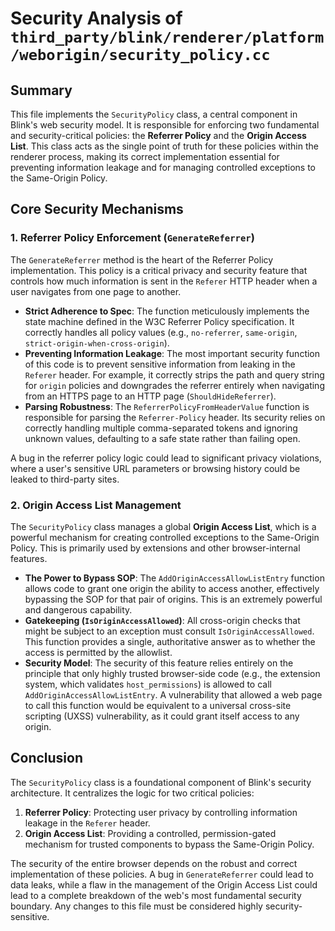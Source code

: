 # Security Analysis of `third_party/blink/renderer/platform/weborigin/security_policy.cc`

## Summary

This file implements the `SecurityPolicy` class, a central component in Blink's web security model. It is responsible for enforcing two fundamental and security-critical policies: the **Referrer Policy** and the **Origin Access List**. This class acts as the single point of truth for these policies within the renderer process, making its correct implementation essential for preventing information leakage and for managing controlled exceptions to the Same-Origin Policy.

## Core Security Mechanisms

### 1. Referrer Policy Enforcement (`GenerateReferrer`)

The `GenerateReferrer` method is the heart of the Referrer Policy implementation. This policy is a critical privacy and security feature that controls how much information is sent in the `Referer` HTTP header when a user navigates from one page to another.

*   **Strict Adherence to Spec**: The function meticulously implements the state machine defined in the W3C Referrer Policy specification. It correctly handles all policy values (e.g., `no-referrer`, `same-origin`, `strict-origin-when-cross-origin`).
*   **Preventing Information Leakage**: The most important security function of this code is to prevent sensitive information from leaking in the `Referer` header. For example, it correctly strips the path and query string for `origin` policies and downgrades the referrer entirely when navigating from an HTTPS page to an HTTP page (`ShouldHideReferrer`).
*   **Parsing Robustness**: The `ReferrerPolicyFromHeaderValue` function is responsible for parsing the `Referrer-Policy` header. Its security relies on correctly handling multiple comma-separated tokens and ignoring unknown values, defaulting to a safe state rather than failing open.

A bug in the referrer policy logic could lead to significant privacy violations, where a user's sensitive URL parameters or browsing history could be leaked to third-party sites.

### 2. Origin Access List Management

The `SecurityPolicy` class manages a global **Origin Access List**, which is a powerful mechanism for creating controlled exceptions to the Same-Origin Policy. This is primarily used by extensions and other browser-internal features.

*   **The Power to Bypass SOP**: The `AddOriginAccessAllowListEntry` function allows code to grant one origin the ability to access another, effectively bypassing the SOP for that pair of origins. This is an extremely powerful and dangerous capability.
*   **Gatekeeping (`IsOriginAccessAllowed`)**: All cross-origin checks that might be subject to an exception must consult `IsOriginAccessAllowed`. This function provides a single, authoritative answer as to whether the access is permitted by the allowlist.
*   **Security Model**: The security of this feature relies entirely on the principle that only highly trusted browser-side code (e.g., the extension system, which validates `host_permissions`) is allowed to call `AddOriginAccessAllowListEntry`. A vulnerability that allowed a web page to call this function would be equivalent to a universal cross-site scripting (UXSS) vulnerability, as it could grant itself access to any origin.

## Conclusion

The `SecurityPolicy` class is a foundational component of Blink's security architecture. It centralizes the logic for two critical policies:

1.  **Referrer Policy**: Protecting user privacy by controlling information leakage in the `Referer` header.
2.  **Origin Access List**: Providing a controlled, permission-gated mechanism for trusted components to bypass the Same-Origin Policy.

The security of the entire browser depends on the robust and correct implementation of these policies. A bug in `GenerateReferrer` could lead to data leaks, while a flaw in the management of the Origin Access List could lead to a complete breakdown of the web's most fundamental security boundary. Any changes to this file must be considered highly security-sensitive.